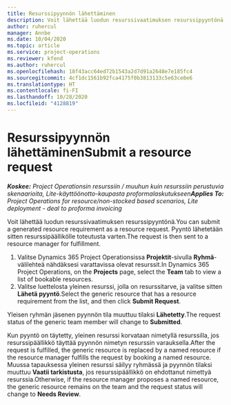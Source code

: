 ```yaml
---
title: Resurssipyynnön lähettäminen
description: Voit lähettää luodun resurssivaatimuksen resurssipyyntönä. Pyyntö lähetetään sitten resurssipäällikölle toteutusta varten.
author: ruhercul
manager: Annbe
ms.date: 10/04/2020
ms.topic: article
ms.service: project-operations
ms.reviewer: kfend
ms.author: ruhercul
ms.openlocfilehash: 18f43acc64ed72b1543a2d7d91a2648e7e185fc4
ms.sourcegitcommit: 4cf1dc1561b92fca4175f0b3813133c5e63ce8e6
ms.translationtype: HT
ms.contentlocale: fi-FI
ms.lasthandoff: 10/28/2020
ms.locfileid: "4128819"
---
```

# <a name="submit-a-resource-request"></a><span data-ttu-id="16747-104">Resurssipyynnön lähettäminen</span><span class="sxs-lookup"><span data-stu-id="16747-104">Submit a resource request</span></span>

<span data-ttu-id="16747-105">_**Koskee:** Project Operationsin resurssiin / muuhun kuin resurssiin perustuvia skenaarioita, Lite-käyttöönotto-kaupasta proformalaskutukseen_</span><span class="sxs-lookup"><span data-stu-id="16747-105">_**Applies To:** Project Operations for resource/non-stocked based scenarios, Lite deployment - deal to proforma invoicing_</span></span>

<span data-ttu-id="16747-106">Voit lähettää luodun resurssivaatimuksen resurssipyyntönä.</span><span class="sxs-lookup"><span data-stu-id="16747-106">You can submit a generated resource requirement as a resource request.</span></span> <span data-ttu-id="16747-107">Pyyntö lähetetään sitten resurssipäällikölle toteutusta varten.</span><span class="sxs-lookup"><span data-stu-id="16747-107">The request is then sent to a resource manager for fulfillment.</span></span>

1. <span data-ttu-id="16747-108">Valitse Dynamics 365 Project Operationsissa **Projektit**-sivulla **Ryhmä**-välilehteä nähdäksesi varattavissa olevat resurssit.</span><span class="sxs-lookup"><span data-stu-id="16747-108">In Dynamics 365 Project Operations, on the **Projects** page, select the **Team** tab to view a list of bookable resources.</span></span> 
2. <span data-ttu-id="16747-109">Valitse luettelosta yleinen resurssi, jolla on resurssitarve, ja valitse sitten **Lähetä pyyntö**.</span><span class="sxs-lookup"><span data-stu-id="16747-109">Select the generic resource that has a resource requirement from the list, and then click **Submit Request**.</span></span>

<span data-ttu-id="16747-110">Yleisen ryhmän jäsenen pyynnön tila muuttuu tilaksi **Lähetetty**.</span><span class="sxs-lookup"><span data-stu-id="16747-110">The request status of the generic team member will change to **Submitted**.</span></span>

<span data-ttu-id="16747-111">Kun pyyntö on täytetty, yleinen resurssi korvataan nimetyllä resurssilla, jos resurssipäällikkö täyttää pyynnön nimetyn resurssin varauksella.</span><span class="sxs-lookup"><span data-stu-id="16747-111">After the request is fulfilled, the generic resource is replaced by a named resource if the resource manager fulfills the request by booking a named resource.</span></span> <span data-ttu-id="16747-112">Muussa tapauksessa yleinen resurssi säilyy ryhmässä ja pyynnön tilaksi muuttuu **Vaatii tarkistusta**, jos resurssipäällikkö on ehdottanut nimettyä resurssia.</span><span class="sxs-lookup"><span data-stu-id="16747-112">Otherwise, if the resource manager proposes a named resource, the generic resource remains on the team and the request status will change to **Needs Review**.</span></span>
